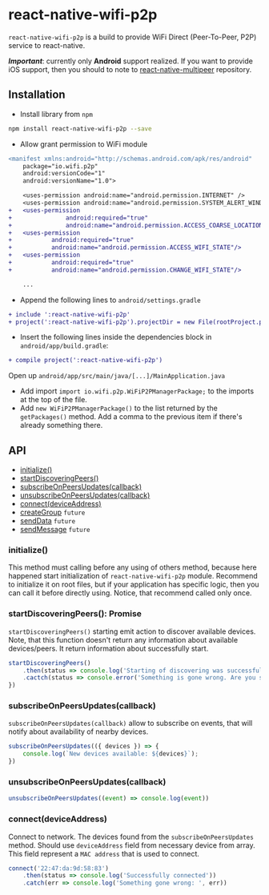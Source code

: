 # react-native-wifi-p2p

``react-native-wifi-p2p`` is a build to provide WiFi Direct (Peer-To-Peer, P2P) service to react-native.

**_Important_**: currently only **Android** support realized.
If you want to provide iOS support, then you should to note to [react-native-multipeer](https://github.com/lwansbrough/react-native-multipeer) repository.

## Installation

- Install library from `npm`

```sh
npm install react-native-wifi-p2p --save
```

- Allow grant permission to WiFi module

```diff
<manifest xmlns:android="http://schemas.android.com/apk/res/android"
    package="io.wifi.p2p"
    android:versionCode="1"
    android:versionName="1.0">

    <uses-permission android:name="android.permission.INTERNET" />
    <uses-permission android:name="android.permission.SYSTEM_ALERT_WINDOW"/>
+   <uses-permission
+               android:required="true"
+               android:name="android.permission.ACCESS_COARSE_LOCATION"/>
+   <uses-permission
+           android:required="true"
+           android:name="android.permission.ACCESS_WIFI_STATE"/>
+   <uses-permission
+           android:required="true"
+           android:name="android.permission.CHANGE_WIFI_STATE"/>                                              

    ...
```

- Append the following lines to `android/settings.gradle`

```diff
+ include ':react-native-wifi-p2p'
+ project(':react-native-wifi-p2p').projectDir = new File(rootProject.projectDir, '../node_modules/react-native-wifi-p2p/android')
```

- Insert the following lines inside the dependencies block in `android/app/build.gradle`:

```diff
+ compile project(':react-native-wifi-p2p')
```

Open up `android/app/src/main/java/[...]/MainApplication.java`

* Add import `import io.wifi.p2p.WiFiP2PManagerPackage;` to the imports at the top of the file.
* Add `new WiFiP2PManagerPackage()` to the list returned by the `getPackages()` method. Add a comma to the previous item if there's already something there.

## API
* [initialize()](https://github.com/kirikzyusko1996/react-native-wifi-p2p#initialize)
* [startDiscoveringPeers()](https://github.com/kirikzyusko1996/react-native-wifi-p2p#startdiscoveringpeers-promise)
* [subscribeOnPeersUpdates(callback)](https://github.com/kirikzyusko1996/react-native-wifi-p2p#subscribeonpeersupdatescallback)
* [unsubscribeOnPeersUpdates(callback)](https://github.com/kirikzyusko1996/react-native-wifi-p2p#unsubscribeonpeersupdatescallback)
* [connect(deviceAddress)](https://github.com/kirikzyusko1996/react-native-wifi-p2p#connectdeviceaddress)
* [createGroup]() `future`
* [sendData]() `future`
* [sendMessage]() `future`

### initialize()

This method must calling before any using of others method, because here happened start initialization of `react-native-wifi-p2p` module.
Recommend to initialize it on root files, but if your application has specific logic, then you can call it before directly using.
Notice, that recommend called only once.

### startDiscoveringPeers(): Promise<string>

`startDiscoveringPeers()` starting emit action to discover available devices. Note, that this function doesn't return any information about available devices/peers. It return information about successfully start.

```javascript
startDiscoveringPeers()
    .then(status => console.log('Starting of discovering was successful'))
    .cactch(status => console.error('Something is gone wrong. Are you sure, that your WiFi enabled?'))
})
```

### subscribeOnPeersUpdates(callback)

`subscribeOnPeersUpdates(callback)` allow to subscribe on events, that will notify about availability of nearby devices.

```javascript
subscribeOnPeersUpdates(({ devices }) => {
    console.log(`New devices available: ${devices}`);
})
```

### unsubscribeOnPeersUpdates(callback)
```javascript
unsubscribeOnPeersUpdates((event) => console.log(event))
```

### connect(deviceAddress)

Connect to network. The devices found from the `subscribeOnPeersUpdates` method. Should use `deviceAddress` field from necessary device from array. This field represent a `MAC address` that is used to connect.

```javascript
connect('22:47:da:9d:58:83')
    .then(status => console.log('Successfully connected'))
    .catch(err => console.log('Something gone wrong: ', err))
```
